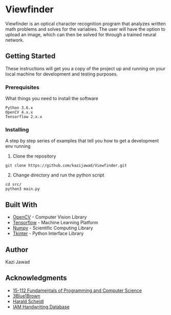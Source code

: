 # Viewfinder

Viewfinder is an optical character recognition program that analyzes written math problems and solves for the variables. The user will have the option to upload an image, which can then be solved for through a trained neural network.

## Getting Started

These instructions will get you a copy of the project up and running on your local machine for development and testing purposes.

### Prerequisites

What things you need to install the software

```
Python 3.6.x
OpenCV 4.x.x
Tensorflow 2.x.x
```

### Installing

A step by step series of examples that tell you how to get a development env running

1. Clone the repository
```
git clone https://github.com/kazijawad/Viewfinder.git
```

2. Change directory and run the python script
```
cd src/
python3 main.py
```

## Built With

* [OpenCV](https://opencv.org/) - Computer Vision Library
* [Tensorflow](https://www.tensorflow.org/) - Machine Learning Platform
* [Numpy](https://numpy.org/) - Scientific Computing Library
* [Tkinter](https://docs.python.org/3/library/tkinter.html) - Python Interface Library

## Author

Kazi Jawad

## Acknowledgments

* [15-112 Fundamentals of Programming and Computer Science](https://www.cs.cmu.edu/~112)
* [3Blue1Brown](https://www.3blue1brown.com/neural-networks)
* [Harald Scheidl](https://towardsdatascience.com/2326a3487cd5)
* [IAM Handwriting Database](http://www.fki.inf.unibe.ch/databases/iam-handwriting-database)
